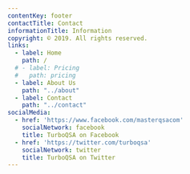 ```yaml
---
contentKey: footer
contactTitle: Contact
informationTitle: Information
copyright: © 2019. All rights reserved.
links:
  - label: Home
    path: /
  # - label: Pricing
  #   path: pricing
  - label: About Us
    path: "../about"
  - label: Contact
    path: "../contact"
socialMedia:
  - href: 'https://www.facebook.com/masterqsacom'
    socialNetwork: facebook
    title: TurboQSA on Facebook
  - href: 'https://twitter.com/turboqsa'
    socialNetwork: twitter
    title: TurboQSA on Twitter
---
```


